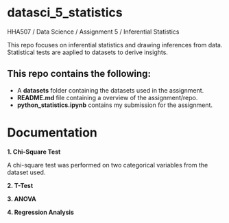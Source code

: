 # datasci_5_statistics
HHA507 / Data Science / Assignment 5 / Inferential Statistics 

This repo focuses on inferential statistics and drawing inferences from data. Statistical tests are aaplied to datasets to derive insights. 

## This repo contains the following: 
+ A **datasets** folder containing the datasets used in the assignment.
+ **README.md** file containing a overview of the assignment/repo.
+ **python_statistics.ipynb** contains my submission for the assignment.

# Documentation 
**1. Chi-Square Test**

A chi-square test was performed on two categorical variables from the dataset used. 

**2. T-Test**

**3. ANOVA**

**4. Regression Analysis**
